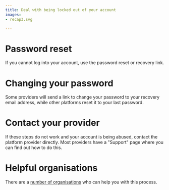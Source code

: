 ```yaml
---
title: Deal with being locked out of your account
images:
- recap3.svg

---
```

# Password reset
If you cannot log into your account, use the password reset or recovery link.
<br>
# Changing your password
Some providers will send a link to change your password to your recovery email address, while other platforms reset it to your last password.
<br>
# Contact your provider
If these steps do not work and your account is being abused, contact the platform provider directly. Most providers have a "Support" page where you can find out how to do this.
<br>
# Helpful organisations
There are a [number of organisations](topics/practice-1-emergencies/1-seeking-help/3-5-learn.md) who can help you with this process.
<br>
>   
